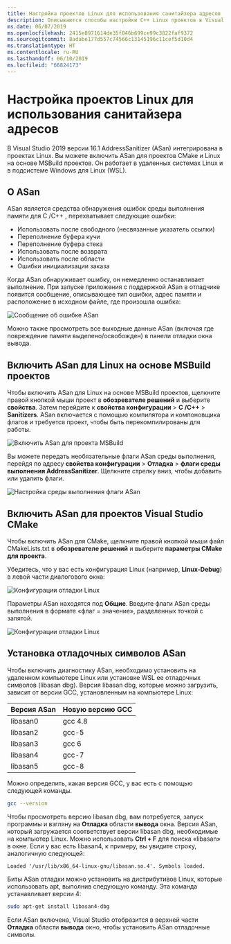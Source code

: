 ```yaml
---
title: Настройка проектов Linux для использования санитайзера адресов
description: Описываются способы настройки C++ Linux проектов в Visual Studio для использования Sanitizer адрес.
ms.date: 06/07/2019
ms.openlocfilehash: 2415e8971614de35f046b699ce99c3822faf9372
ms.sourcegitcommit: 8adabe177d557c74566c13145196c11cef5d10d4
ms.translationtype: HT
ms.contentlocale: ru-RU
ms.lasthandoff: 06/10/2019
ms.locfileid: "66824173"
---
```

# <a name="configure-linux-projects-to-use-address-sanitizer"></a>Настройка проектов Linux для использования санитайзера адресов

В Visual Studio 2019 версии 16.1 AddressSanitizer (ASan) интегрирована в проектах Linux. Вы можете включить ASan для проектов CMake и Linux на основе MSBuild проектов. Он работает в удаленных системах Linux и в подсистеме Windows для Linux (WSL).

## <a name="about-asan"></a>О ASan

ASan является средства обнаружения ошибок среды выполнения памяти для C /C++ , перехватывает следующие ошибки:

- Использовать после свободного (несвязанные указатель ссылки)
- Переполнение буфера кучи
- Переполнение буфера стека
- Использовать после возврата
- Использовать после области
- Ошибки инициализации заказа

Когда ASan обнаруживает ошибку, он немедленно останавливает выполнение. При запуске приложения с поддержкой ASan в отладчике появится сообщение, описывающее тип ошибки, адрес памяти и расположение в исходном файле, где произошла ошибка:

   ![Сообщение об ошибке ASan](media/asan-error.png)

Можно также просмотреть все выходные данные ASan (включая где повреждение памяти выделено/освобожден) в панели отладки окна вывода.

## <a name="enable-asan-for-msbuild-based-linux-projects"></a>Включить ASan для Linux на основе MSBuild проектов

Чтобы включить ASan для Linux на основе MSBuild проектов, щелкните правой кнопкой мыши проект в **обозревателе решений** и выберите **свойства**. Затем перейдите к **свойства конфигурации** > **C /C++**  > **Sanitizers**. ASan включается с помощью компилятора и компоновщика флагов и требуется проект, чтобы быть перекомпилированы для работы.

![Включить ASan для проекта MSBuild](media/msbuild-asan-prop-page.png)

Вы можете передать необязательные флаги ASan среды выполнения, перейдя по адресу **свойства конфигурации** > **Отладка** > **флаги среды выполнения AddressSanitizer**. Щелкните стрелку вниз, чтобы добавить или удалить флаги.

![Настройка среды выполнения флаги ASan](media/msbuild-asan-runtime-flags.png)

## <a name="enable-asan-for-visual-studio-cmake-projects"></a>Включить ASan для проектов Visual Studio CMake

Чтобы включить ASan для CMake, щелкните правой кнопкой мыши файл CMakeLists.txt в **обозревателе решений** и выберите **параметры CMake для проекта**.

Убедитесь, что у вас есть конфигурация Linux (например, **Linux-Debug**) в левой части диалогового окна:

![Конфигурации отладки Linux](media/linux-debug-configuration.png)

Параметры ASan находятся под **Общие**. Введите флаги ASan среды выполнения в формате «флаг = значение», разделенных точкой с запятой.

![Конфигурации отладки Linux](media/cmake-settings-asan-options.png)

## <a name="install-the-asan-debug-symbols"></a>Установка отладочных символов ASan

Чтобы включить диагностику ASan, необходимо установить на удаленном компьютере Linux или установке WSL ее отладочных символов (libasan dbg). Версия libasan dbg, которые можно загрузить, зависит от версии GCC, установленным на компьютере Linux:

|**Версия ASan**|**Новую версию GCC**|
| --- | --- |
|libasan0|gcc 4.8|
|libasan2|gcc-5|
|libasan3|gcc 6|
|libasan4|gcc-7|
|libasan5|gcc-8|

Можно определить, какая версия GCC, у вас есть с помощью следующей команды.

```bash
gcc --version
```

Чтобы просмотреть версию libasan dbg, вам потребуется, запуск программы и взгляну на **Отладка** области **вывода** окна. Версия ASan, который загружается соответствует версии libasan dbg, необходимые на компьютер Linux. Можно использовать **Ctrl + F** для поиска «libasan» в окне. Если у вас есть libasan4, к примеру, вы увидите строку, аналогичную следующей:

```Output
Loaded '/usr/lib/x86_64-linux-gnu/libasan.so.4'. Symbols loaded.
```

Биты ASan отладки можно установить на дистрибутивов Linux, которые использовать apt, выполнив следующую команду. Эта команда устанавливает версии 4:

```bash
sudo apt-get install libasan4-dbg
```

Если ASan включена, Visual Studio отобразится в верхней части **Отладка** области **вывода** окно, чтобы установить ASan отладочные символы.
